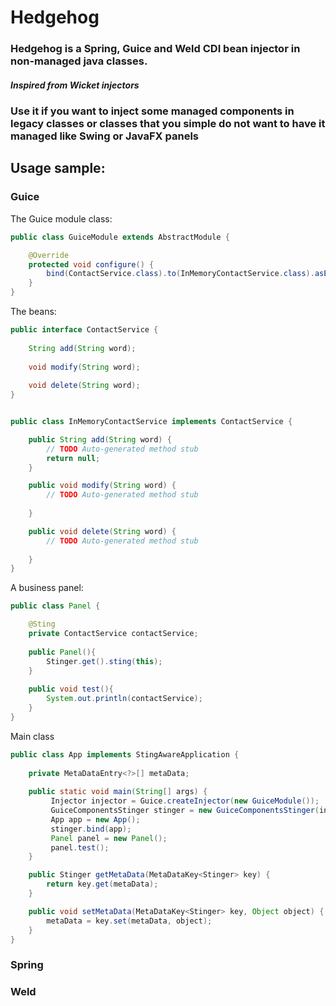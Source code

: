 # Hedgehog

### Hedgehog is a Spring, Guice and Weld CDI bean injector in non-managed java classes.

##### Inspired from Wicket injectors

### Use it if you want to inject some managed components in legacy classes or classes that you simple do not want to have it managed like Swing or JavaFX panels

## Usage sample:

### Guice


The Guice module class:

```java
public class GuiceModule extends AbstractModule {

	@Override
	protected void configure() {
		bind(ContactService.class).to(InMemoryContactService.class).asEagerSingleton();
	}
}
```

The beans:

```java
public interface ContactService {
	
	String add(String word);
	
	void modify(String word);
	
	void delete(String word);
}


public class InMemoryContactService implements ContactService {

	public String add(String word) {
		// TODO Auto-generated method stub
		return null;
	}

	public void modify(String word) {
		// TODO Auto-generated method stub
		
	}

	public void delete(String word) {
		// TODO Auto-generated method stub
		
	}
}

```

A business panel:

```java
public class Panel {

	@Sting
	private ContactService contactService;
	
	public Panel(){
		Stinger.get().sting(this);
	}
	
	public void test(){
		System.out.println(contactService);
	}
}

```

Main class
```java
public class App implements StingAwareApplication {
	
	private MetaDataEntry<?>[] metaData;
	
	public static void main(String[] args) {
		 Injector injector = Guice.createInjector(new GuiceModule());
		 GuiceComponentsStinger stinger = new GuiceComponentsStinger(injector);
		 App app = new App();
		 stinger.bind(app);
		 Panel panel = new Panel();
		 panel.test();
	}

	public Stinger getMetaData(MetaDataKey<Stinger> key) {
		return key.get(metaData);
	}

	public void setMetaData(MetaDataKey<Stinger> key, Object object) {
		metaData = key.set(metaData, object);
	}
}
```

### Spring

### Weld